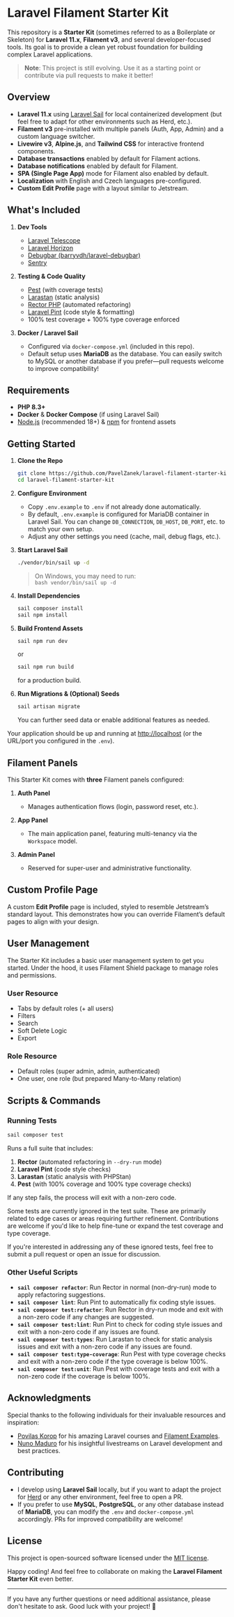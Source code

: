# Laravel Filament Starter Kit

This repository is a **Starter Kit** (sometimes referred to as a Boilerplate or Skeleton) for **Laravel 11.x**, **Filament v3**, and several developer-focused tools. Its goal is to provide a clean yet robust foundation for building complex Laravel applications.

> **Note**: This project is still evolving. Use it as a starting point or contribute via pull requests to make it better!

## Overview

- **Laravel 11.x** using [Laravel Sail](https://laravel.com/docs/sail) for local containerized development (but feel free to adapt for other environments such as Herd, etc.).
- **Filament v3** pre-installed with multiple panels (Auth, App, Admin) and a custom language switcher.
- **Livewire v3**, **Alpine.js**, and **Tailwind CSS** for interactive frontend components.
- **Database transactions** enabled by default for Filament actions.
- **Database notifications** enabled by default for Filament.
- **SPA (Single Page App)** mode for Filament also enabled by default.
- **Localization** with English and Czech languages pre-configured.
- **Custom Edit Profile** page with a layout similar to Jetstream.

## What's Included

1. **Dev Tools**
    - [Laravel Telescope](https://laravel.com/docs/telescope)
    - [Laravel Horizon](https://laravel.com/docs/horizon)
    - [Debugbar (barryvdh/laravel-debugbar)](https://github.com/barryvdh/laravel-debugbar)
    - [Sentry](https://docs.sentry.io/platforms/php/guides/laravel/)

2. **Testing & Code Quality**
    - [Pest](https://pestphp.com/) (with coverage tests)
    - [Larastan](https://github.com/nunomaduro/larastan) (static analysis)
    - [Rector PHP](https://github.com/rectorphp/rector) (automated refactoring)
    - [Laravel Pint](https://github.com/laravel/pint) (code style & formatting)
    - 100% test coverage + 100% type coverage enforced

3. **Docker / Laravel Sail**
    - Configured via `docker-compose.yml` (included in this repo).
    - Default setup uses **MariaDB** as the database. You can easily switch to MySQL or another database if you prefer—pull requests welcome to improve compatibility!

## Requirements

- **PHP 8.3+**
- **Docker** & **Docker Compose** (if using Laravel Sail)
- [Node.js](https://nodejs.org/) (recommended 18+) & [npm](https://www.npmjs.com/) for frontend assets

## Getting Started

1. **Clone the Repo**
   ```bash
   git clone https://github.com/PavelZanek/laravel-filament-starter-kit.git
   cd laravel-filament-starter-kit
   ```

2. **Configure Environment**
    - Copy `.env.example` to `.env` if not already done automatically.
    - By default, `.env.example` is configured for MariaDB container in Laravel Sail. You can change `DB_CONNECTION`, `DB_HOST`, `DB_PORT`, etc. to match your own setup.
    - Adjust any other settings you need (cache, mail, debug flags, etc.).

3. **Start Laravel Sail**
   ```bash
   ./vendor/bin/sail up -d
   ```
   > On Windows, you may need to run:  
   > `bash vendor/bin/sail up -d`

4. **Install Dependencies**
   ```bash
   sail composer install
   sail npm install
   ```

5. **Build Frontend Assets**
   ```bash
   sail npm run dev
   ```
   or
   ```bash
   sail npm run build
   ```
   for a production build.

6. **Run Migrations & (Optional) Seeds**
   ```bash
   sail artisan migrate
   ```
   You can further seed data or enable additional features as needed.

Your application should be up and running at [http://localhost](http://localhost) (or the URL/port you configured in the `.env`).

## Filament Panels

This Starter Kit comes with **three** Filament panels configured:

1. **Auth Panel**
    - Manages authentication flows (login, password reset, etc.).

2. **App Panel**
    - The main application panel, featuring multi-tenancy via the `Workspace` model.

3. **Admin Panel**
    - Reserved for super-user and administrative functionality.

## Custom Profile Page

A custom **Edit Profile** page is included, styled to resemble Jetstream’s standard layout. This demonstrates how you can override Filament’s default pages to align with your design.

## User Management

The Starter Kit includes a basic user management system to get you started. Under the hood, it uses Filament Shield package to manage roles and permissions.

### User Resource

- Tabs by default roles (+ all users)
- Filters
- Search
- Soft Delete Logic
- Export

### Role Resource

- Default roles (super admin, admin, authenticated)
- One user, one role (but prepared Many-to-Many relation)

## Scripts & Commands

### Running Tests

```bash
sail composer test
```
Runs a full suite that includes:

1. **Rector** (automated refactoring in `--dry-run` mode)
2. **Laravel Pint** (code style checks)
3. **Larastan** (static analysis with PHPStan)
4. **Pest** (with 100% coverage and 100% type coverage checks)

If any step fails, the process will exit with a non-zero code.

Some tests are currently ignored in the test suite. These are primarily related to edge cases or areas requiring further refinement. Contributions are welcome if you'd like to help fine-tune or expand the test coverage and type coverage.

If you're interested in addressing any of these ignored tests, feel free to submit a pull request or open an issue for discussion.

### Other Useful Scripts

- **`sail composer refactor`**: Run Rector in normal (non-dry-run) mode to apply refactoring suggestions.
- **`sail composer lint`**: Run Pint to automatically fix coding style issues.
- **`sail composer test:refactor`**: Run Rector in dry-run mode and exit with a non-zero code if any changes are suggested.
- **`sail composer test:lint`**: Run Pint to check for coding style issues and exit with a non-zero code if any issues are found.
- **`sail composer test:types`**: Run Larastan to check for static analysis issues and exit with a non-zero code if any issues are found.
- **`sail composer test:type-coverage`**: Run Pest with type coverage checks and exit with a non-zero code if the type coverage is below 100%.
- **`sail composer test:unit`**: Run Pest with coverage tests and exit with a non-zero code if the coverage is below 100%.

## Acknowledgments

Special thanks to the following individuals for their invaluable resources and inspiration:

- [Povilas Korop](https://laraveldaily.com/) for his amazing Laravel courses and [Filament Examples](https://filamentexamples.com/).
- [Nuno Maduro](https://www.youtube.com/@nunomaduro/streams) for his insightful livestreams on Laravel development and best practices.

## Contributing

- I develop using **Laravel Sail** locally, but if you want to adapt the project for [Herd](https://herd.dev/) or any other environment, feel free to open a PR.
- If you prefer to use **MySQL**, **PostgreSQL**, or any other database instead of **MariaDB**, you can modify the `.env` and `docker-compose.yml` accordingly. PRs for improved compatibility are welcome!

## License

This project is open-sourced software licensed under the [MIT license](LICENSE.md).

Happy coding! And feel free to collaborate on making the **Laravel Filament Starter Kit** even better.

---

If you have any further questions or need additional assistance, please don't hesitate to ask. Good luck with your project! 🚀

